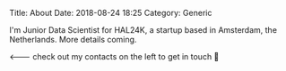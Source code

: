Title: About
Date: 2018-08-24 18:25
Category: Generic

I'm Junior Data Scientist for HAL24K, a startup based in Amsterdam, the Netherlands. 
More details coming.

<--- check out my contacts on the left to get in touch 🤠
